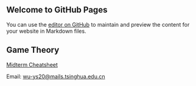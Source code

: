 ## Welcome to GitHub Pages

You can use the [editor on GitHub](https://github.com/wu-ys/wu-ys20.github.io/edit/gh-pages/index.md) to maintain and preview the content for your website in Markdown files.

## Game Theory

[Midterm Cheatsheet](https://wu-ys.github.io/GameTheory/)

Email: wu-ys20@mails.tsinghua.edu.cn
